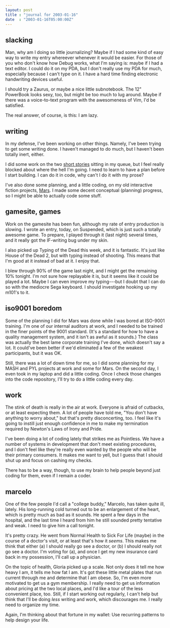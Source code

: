 ```yaml
---
layout: post
title : "journal for 2003-01-16"
date  : "2003-01-16T05:00:00Z"
---
```



## slacking

Man, why am I doing so little journalizing?  Maybe if I had some kind of easy way to write my entry whereever whenever it would be easier.  For those of you who don't know how Debug works, what I'm saying is: maybe if I had a text editor.  I could do it on my PDA, but I don't really use my PDA for much, especially because I can't type on it.  I have a hard time finding electronic handwriting devices useful.

I should try a Zaurus, or maybe a nice little subnotebook.  The 12" PowerBook looks sexy, too, but might be too much to lug around.  Maybe if there was a voice-to-text program with the awesomeness of Vim, I'd be satisfied.

The real answer, of course, is this: I am lazy.

## writing

In my defense, I've been working on other things.  Namely, I've been trying to get some writing done.  I haven't managed to do much, but I haven't been totally inert, either.

I did some work on the two <a href='/writing'>short stories</a> sitting in my queue, but I feel really blocked about where the hell I'm going.  I need to learn to have a plan before I start building.  I can do it in code, why can't I do it with my prose?

I've also done some planning, and a little coding, on my old interactive fiction projects, <a href='/projects/#mars'>Mars</a>.  I made some decent conceptual (planning) progress, so I might be able to actually code some stuff.

## gamesite, games

Work on the gamesite has been fun, although my rate of entry production is slowing.  I wrote an entry, today, on Suspended, which is just such a totally awesome game.  To prepare, I played through it (last night) several times, and it really got the IF-writing bug under my skin.

I also picked up Typing of the Dead this week, and it is fantastic.  It's just like House of the Dead 2, but with typing instead of shooting.  This means that I'm good at it instead of bad at it.  I enjoy that.

I blew through 90% of the game last night, and I might get the remaining 10% tonight.  I'm not sure how replayable it is, but it seems like it could be played a lot.  Maybe I can even improve my typing---but I doubt that I can do so with the mediocre Sega keyboard.  I should investigate hooking up my m101's to it.

## iso9001 boredom

Some of the planning I did for Mars was done while I was bored at ISO-9001 training.  I'm one of our internal auditors at work, and I needed to be trained in the finer points of the 9001 standard.  (It's a standard for how to have a quality management system, and it isn't as awful as it sounds.)  The class was actually the best lame corporate training I've done, which doesn't say a lot. It could've been better if we'd eliminated a few of the weakest participants, but it was OK.

Still, there was a lot of down time for me, so I did some planning for my MASH and PYL projects at work and some for Mars.  On the second day, I even took in my laptop and did a little coding.  Once I check those changes into the code repository, I'll try to do a little coding every day.

## work

The stink of death is really in the air at work.  Everyone is afraid of cutbacks, or at least expecting them.  A lot of people have told me, "You don't have anything to worry about," but that's pretty disconcerting, too.  I feel like it's going to instill just enough confidence in me to make my termination required by Newton's Laws of Irony and Pride.

I've been doing a lot of coding lately that strikes me as Pointless.  We have a number of systems in development that don't meet existing procedures, and I don't feel like they're really even wanted by the people who will be their primary consumers.  It makes me want to yell, but I guess that I should shut up and focus on cashing my checks.

There has to be a way, though, to use my brain to help people beyond just coding for them, even if I remain a coder.

## marcelo

One of the few people I'd call a "college buddy," Marcelo, has taken quite ill, lately.  His long-running cold turned out to be an enlargement of the heart, which is pretty much as bad as it sounds.  He spent a few days in the hospital, and the last time I heard from him he still sounded pretty tentative and weak. I need to give him a call tonight.

It's pretty crazy.  He went from Normal Health to Sick For Life (maybe) in the course of a doctor's visit, or at least that's how it <em>seems</em>.  This makes me think that either (a) I should really go see a doctor, or (b) I should really not go see a doctor.  I'm voting for (a), and once I get my new insurance card back in my possession, I'll call up a physician.  

On the topic of health, Gloria picked up a scale.  Not only does it tell me how heavy I am, it tells me how fat I am.  It's got these little metal plates that run current through me and determine that I am obese.  So, I'm even more motivated to get us a gym membership.  I really need to get us information about pricing at the two local places, and I'd like a tour of the less convenient place, too.  Still, if I start working out regularly, I can't help but think that I'll be doing <em>less</em> writing and work, which discourages me.  I really need to organize my time.  

Again, I'm thinking about that fortune in my wallet: Use recurring patterns to help design your life.

